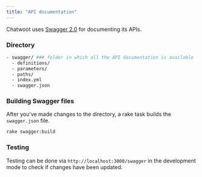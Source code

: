 ```yaml
---
title: "API documentation"
---
```


Chatwoot uses [Swagger 2.0](https://swagger.io/specification/v2/) for documenting its APIs.

### Directory

```bash
- swagger/ ### folder in which all the API documentation is available
  - definitions/
  - parameters/
  - paths/
  - index.yml
  - swagger.json
```

### Building Swagger files

After you've made changes to the directory, a rake task builds the `swagger.json` file.

```bash
rake swagger:build
```

### Testing

Testing can be done via `http://localhost:3000/swagger` in the development mode to check if changes have been updated.
